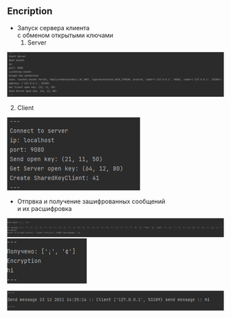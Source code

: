 Encription
---

- Запуск сервера  клиента\
с обменом открытыми ключами
  1. Server


![](img/img.png)


  2. Client


![](img/img_1.png)

- Отпрвка и получение зашифрованных сообщений \
и их расшифровка


![](img/img_2.png)
![](img/img_3.png)


![](img/img_4.png)

